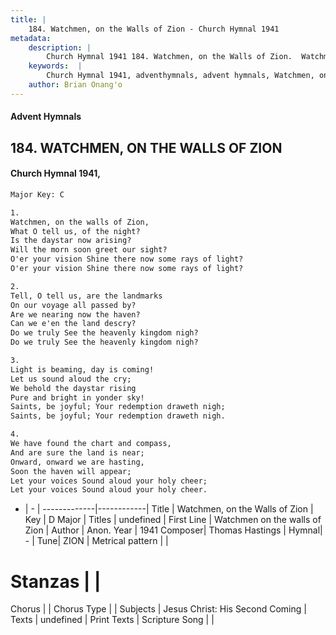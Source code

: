 ```yaml
---
title: |
    184. Watchmen, on the Walls of Zion - Church Hymnal 1941
metadata:
    description: |
        Church Hymnal 1941 184. Watchmen, on the Walls of Zion.  Watchmen, on the walls of Zion,  What O tell us, of the night?  Is the daystar now arising?  Will the morn soon greet our sight?  O'er your vision Shine there now some rays of light? O'er your vision Shine there now some rays of light?  
    keywords:  |
        Church Hymnal 1941, adventhymnals, advent hymnals, Watchmen, on the Walls of Zion, Watchmen on the walls of Zion. 
    author: Brian Onang'o
---
```


#### Advent Hymnals
## 184. WATCHMEN, ON THE WALLS OF ZION
####  Church Hymnal 1941,

```txt
Major Key: C

1.
Watchmen, on the walls of Zion, 
What O tell us, of the night? 
Is the daystar now arising? 
Will the morn soon greet our sight? 
O'er your vision Shine there now some rays of light?
O'er your vision Shine there now some rays of light?

2.
Tell, O tell us, are the landmarks 
On our voyage all passed by? 
Are we nearing now the haven? 
Can we e'en the land descry?
Do we truly See the heavenly kingdom nigh? 
Do we truly See the heavenly kingdom nigh?

3.
Light is beaming, day is coming! 
Let us sound aloud the cry; 
We behold the daystar rising 
Pure and bright in yonder sky! 
Saints, be joyful; Your redemption draweth nigh; 
Saints, be joyful; Your redemption draweth nigh.

4.
We have found the chart and compass, 
And are sure the land is near; 
Onward, onward we are hasting, 
Soon the haven will appear; 
Let your voices Sound aloud your holy cheer; 
Let your voices Sound aloud your holy cheer. 


```

- |   -  |
-------------|------------|
Title | Watchmen, on the Walls of Zion |
Key | D Major |
Titles | undefined |
First Line | Watchmen on the walls of Zion |
Author | Anon.
Year | 1941
Composer| Thomas Hastings |
Hymnal|  - |
Tune| ZION |
Metrical pattern | |
# Stanzas |  |
Chorus |  |
Chorus Type |  |
Subjects | Jesus Christ: His Second Coming |
Texts | undefined |
Print Texts | 
Scripture Song |  |
    

